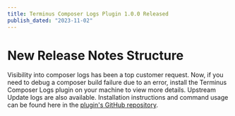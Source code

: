 ```yaml
---
title: Terminus Composer Logs Plugin 1.0.0 Released
publish_dated: "2023-11-02"
---
```


# New Release Notes Structure

Visibility into composer logs has been a top customer request. Now, if you need to debug a composer build failure due to an error, install the Terminus Composer Logs plugin on your machine to view more details. Upstream Update logs are also available. Installation instructions and command usage can be found here in the [plugin's GitHub repository](https://github.com/pantheon-systems/terminus-composer-logs-plugin).




